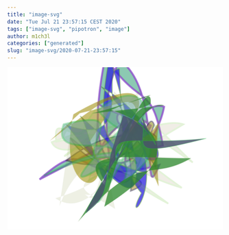 ```yaml
---
title: "image-svg"
date: "Tue Jul 21 23:57:15 CEST 2020"
tags: ["image-svg", "pipotron", "image"]
author: m1ch3l
categories: ["generated"]
slug: "image-svg/2020-07-21-23:57:15"
---
```


![](image.svg)
